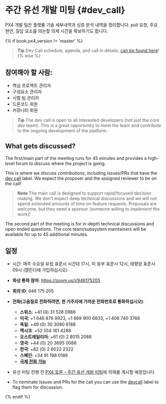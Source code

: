 # 주간 유선 개발 미팅 {#dev_call}

PX4 개발 팀은 플랫폼 기술 세부내역과 심층 분석 내역을 정리합니다. pull 요청, 주요 현안, 질답 요소를 의논할 의제 시간을 확보하기도 합니다.

{% if book.px4_version != 'master' %}

> **Tip** Dev Call schedule, agenda, and call in details, [can be found here](https://dev.px4.io/master/en/contribute/dev_call.html)! {% else %} <!-- START: dev call details: displayed only in master -->

## 참여해야 할 사람:

* 핵심 프로젝트 관리자
* 구성요소 관리자
* 시험 팀 관리자
* 드론코드 회원
* 커뮤니티 회원

> **Tip** The dev call is open to all interested developers (not just the core dev team). This is a great opportunity to meet the team and contribute to the ongoing development of the platform.

## What gets discussed?

The first/main part of the meeting runs for 45 minutes and provides a high-level forum to discuss where the project is going.

This is where we discuss *contributions*, including issues/PRs that have the [dev call](https://github.com/PX4/Firmware/labels/devcall5) label. We expect the proposer and the assigned reviewer to be on the call!

> **Note** The main call is designed to support rapid/focused decision making. We don't expect deep technical discussions and we will not spend extended amounts of time on feature requests. Proposals are welcome, but they need a sponsor (someone willing to *implement* the work)!

The second part of the meeting is for in-depth technical discussions and open ended questions. The core team/subsystem maintainers will be available for up to 45 additional minutes.

## 일정

* 시간: 매주 수요일 유럽 표준시 시간대 17시, 미 동부 표준시 12시, 태평양 표준시 09시 \(캘린더에 가입하십시오\)
* **화상 통화 참여**: https://zoom.us/j/946175205 
* **회의 ID**: 946 175 205
* **전화(고음질로 전화하려면, 현 거주지에 가까운 전화번호로 통화하십시오)**:
  
  * **스위스**: +41 (0) 31 528 0988 
  * **미국**: +1 646 876 9923, +1 669 900 6833, +1 408 740 3766 
  * **독일**: +49 (0) 30 3080 6188 
  * **멕시코**: +52 554 161 4288 
  * **오스트레일리아**: +61 (0) 2 8015 2088 
  * **영국**: +44 (0) 20 3695 0088 
  * **한국**: +82 (0) 2 6022 2322 
  * **스페인**: +34 91 198 0188 
  * [**국제 전화 가능**](https://zoom.us/zoomconference)

* 유선 미팅 진행 전 [PX4 토론 - 주간 유선 개발 미팅](http://discuss.px4.io/c/weekly-dev-call)에 의제를 게시할 예정입니다 

* To nominate Issues and PRs for the call you can use the [devcall](https://github.com/PX4/Firmware/labels/devcall) label to flag them for discussion.

{% endif %} <!-- END: dev call details: displayed only in master -->
